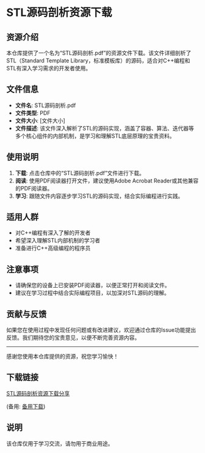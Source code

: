 # STL源码剖析资源下载

## 资源介绍

本仓库提供了一个名为“STL源码剖析.pdf”的资源文件下载。该文件详细剖析了STL（Standard Template Library，标准模板库）的源码，适合对C++编程和STL有深入学习需求的开发者使用。

## 文件信息

- **文件名**: STL源码剖析.pdf
- **文件类型**: PDF
- **文件大小**: [文件大小]
- **文件描述**: 该文件深入解析了STL的源码实现，涵盖了容器、算法、迭代器等多个核心组件的内部机制，是学习和理解STL底层原理的宝贵资料。

## 使用说明

1. **下载**: 点击仓库中的“STL源码剖析.pdf”文件进行下载。
2. **阅读**: 使用PDF阅读器打开文件，建议使用Adobe Acrobat Reader或其他兼容的PDF阅读器。
3. **学习**: 跟随文件内容逐步学习STL的源码实现，结合实际编程进行实践。

## 适用人群

- 对C++编程有深入了解的开发者
- 希望深入理解STL内部机制的学习者
- 准备进行C++高级编程的程序员

## 注意事项

- 请确保您的设备上已安装PDF阅读器，以便正常打开和阅读文件。
- 建议在学习过程中结合实际编程项目，以加深对STL源码的理解。

## 贡献与反馈

如果您在使用过程中发现任何问题或有改进建议，欢迎通过仓库的Issue功能提出反馈。我们期待您的宝贵意见，以便不断完善资源内容。

---

感谢您使用本仓库提供的资源，祝您学习愉快！

## 下载链接
[STL源码剖析资源下载分享](https://pan.quark.cn/s/a8928f1884ea) 

(备用: [备用下载](https://pan.baidu.com/s/1VswAUQdw-K3Q4vYhR7-9hA?pwd=1234))

## 说明

该仓库仅用于学习交流，请勿用于商业用途。

